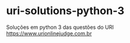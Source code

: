 # uri-solutions-python-3
Soluções em python 3 das questões do URI https://www.urionlinejudge.com.br
